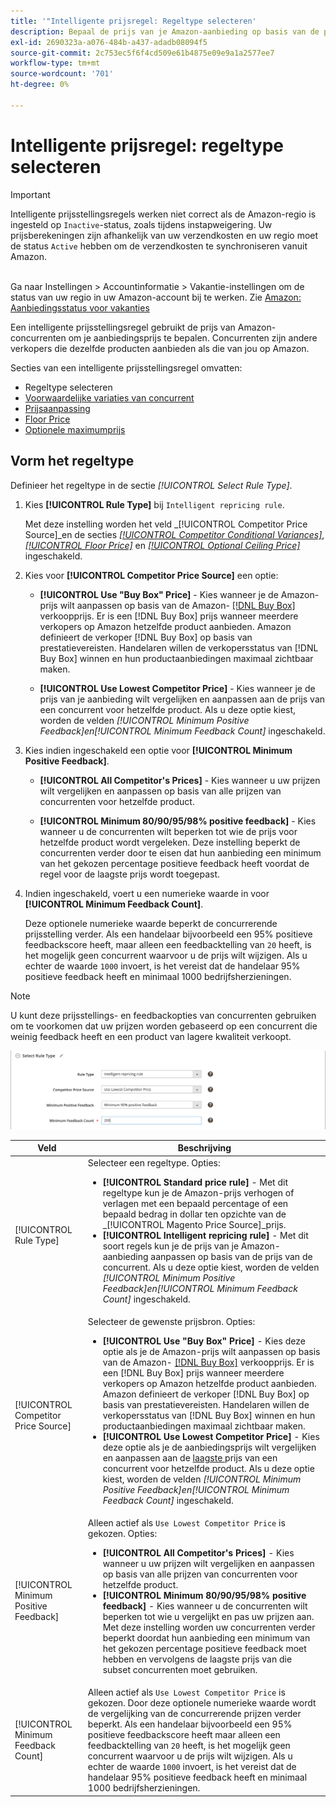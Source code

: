 ```yaml
---
title: '"Intelligente prijsregel: Regeltype selecteren'
description: Bepaal de prijs van je Amazon-aanbieding op basis van de prijs van een concurrent door een intelligente prijsregel te maken.
exl-id: 2690323a-a076-484b-a437-adadb08094f5
source-git-commit: 2c753ec5f6f4cd509e61b4875e09e9a1a2577ee7
workflow-type: tm+mt
source-wordcount: '701'
ht-degree: 0%

---
```


# Intelligente prijsregel: regeltype selecteren

>[!IMPORTANT]
>
>Intelligente prijsstellingsregels werken niet correct als de Amazon-regio is ingesteld op `Inactive`-status, zoals tijdens instapweigering. Uw prijsberekeningen zijn afhankelijk van uw verzendkosten en uw regio moet de status `Active` hebben om de verzendkosten te synchroniseren vanuit Amazon.<br><br>
>
>Ga naar Instellingen > Accountinformatie > Vakantie-instellingen om de status van uw regio in uw Amazon-account bij te werken. Zie [Amazon: Aanbiedingsstatus voor vakanties](https://sellercentral.amazon.com/gp/help/help.html?itemID=200135620/&quot;target=&quot;_blank)

Een intelligente prijsstellingsregel gebruikt de prijs van Amazon-concurrenten om je aanbiedingsprijs te bepalen. Concurrenten zijn andere verkopers die dezelfde producten aanbieden als die van jou op Amazon.

Secties van een intelligente prijsstellingsregel omvatten:

- Regeltype selecteren
- [Voorwaardelijke variaties van concurrent](./competitor-conditional-variances.md)
- [Prijsaanpassing](./price-adjustment.md)
- [Floor Price](./floor-price.md)
- [Optionele maximumprijs](./optional-ceiling-price.md)

## Vorm het regeltype

Definieer het regeltype in de sectie _[!UICONTROL Select Rule Type]_.

1. Kies **[!UICONTROL Rule Type]** bij `Intelligent repricing rule`.

   Met deze instelling worden het veld _[!UICONTROL Competitor Price Source]_en de secties [_[!UICONTROL Competitor Conditional Variances]_](./competitor-conditional-variances.md), [_[!UICONTROL Floor Price]_](./floor-price.md) en [_[!UICONTROL Optional Ceiling Price]_](./optional-ceiling-price.md) ingeschakeld.

1. Kies voor **[!UICONTROL Competitor Price Source]** een optie:

   - **[!UICONTROL Use "Buy Box" Price]** - Kies wanneer je de Amazon-prijs wilt aanpassen op basis van de Amazon- [[!DNL Buy Box]](./buy-box-competitor-pricing.md) verkoopprijs. Er is een [!DNL Buy Box] prijs wanneer meerdere verkopers op Amazon hetzelfde product aanbieden. Amazon definieert de verkoper [!DNL Buy Box] op basis van prestatievereisten. Handelaren willen de verkopersstatus van [!DNL Buy Box] winnen en hun productaanbiedingen maximaal zichtbaar maken.

   - **[!UICONTROL Use Lowest Competitor Price]** - Kies wanneer je de prijs van je aanbieding wilt vergelijken en aanpassen aan de prijs van een concurrent voor hetzelfde product. Als u deze optie kiest, worden de velden _[!UICONTROL Minimum Positive Feedback]_en_[!UICONTROL Minimum Feedback Count]_ ingeschakeld.

1. Kies indien ingeschakeld een optie voor **[!UICONTROL Minimum Positive Feedback]**.

   - **[!UICONTROL All Competitor's Prices]** - Kies wanneer u uw prijzen wilt vergelijken en aanpassen op basis van alle prijzen van concurrenten voor hetzelfde product.

   - **[!UICONTROL Minimum 80/90/95/98% positive feedback]** - Kies wanneer u de concurrenten wilt beperken tot wie de prijs voor hetzelfde product wordt vergeleken. Deze instelling beperkt de concurrenten verder door te eisen dat hun aanbieding een minimum van het gekozen percentage positieve feedback heeft voordat de regel voor de laagste prijs wordt toegepast.

1. Indien ingeschakeld, voert u een numerieke waarde in voor **[!UICONTROL Minimum Feedback Count]**.

   Deze optionele numerieke waarde beperkt de concurrerende prijsstelling verder. Als een handelaar bijvoorbeeld een 95% positieve feedbackscore heeft, maar alleen een feedbacktelling van `20` heeft, is het mogelijk geen concurrent waarvoor u de prijs wilt wijzigen. Als u echter de waarde `1000` invoert, is het vereist dat de handelaar 95% positieve feedback heeft en minimaal 1000 bedrijfsherzieningen.

>[!NOTE]
>
>U kunt deze prijsstellings- en feedbackopties van concurrenten gebruiken om te voorkomen dat uw prijzen worden gebaseerd op een concurrent die weinig feedback heeft en een product van lagere kwaliteit verkoopt.

![Intelligente prijsregel - selecteer regeltype](assets/ob-intelligent-price-rule-type.png)

| Veld | Beschrijving |
|--- |--- |
| [!UICONTROL Rule Type] | Selecteer een regeltype. Opties:<ul><li>**[!UICONTROL Standard price rule]** - Met dit regeltype kun je de Amazon-prijs verhogen of verlagen met een bepaald percentage of een bepaald bedrag in dollar ten opzichte van de  _[!UICONTROL Magento Price Source]_prijs. </li><li>**[!UICONTROL Intelligent repricing rule]** - Met dit soort regels kun je de prijs van je Amazon-aanbieding aanpassen op basis van de prijs van de concurrent. Als u deze optie kiest, worden de velden _[!UICONTROL Minimum Positive Feedback]_en_[!UICONTROL Minimum Feedback Count]_ ingeschakeld.</li></ul> |
| [!UICONTROL Competitor Price Source] | Selecteer de gewenste prijsbron. Opties:<ul><li>**[!UICONTROL Use "Buy Box" Price]** - Kies deze optie als je de Amazon-prijs wilt aanpassen op basis van de Amazon- [[!DNL Buy Box]](./buy-box-competitor-pricing.md) verkoopprijs. Er is een [!DNL Buy Box] prijs wanneer meerdere verkopers op Amazon hetzelfde product aanbieden. Amazon definieert de verkoper [!DNL Buy Box] op basis van prestatievereisten. Handelaren willen de verkopersstatus van [!DNL Buy Box] winnen en hun productaanbiedingen maximaal zichtbaar maken.</li><li>**[!UICONTROL Use Lowest Competitor Price]** - Kies deze optie als je de aanbiedingsprijs wilt vergelijken en aanpassen aan de  [laagste ](./lowest-competitor-pricing.md) prijs van een concurrent voor hetzelfde product. Als u deze optie kiest, worden de velden _[!UICONTROL Minimum Positive Feedback]_en_[!UICONTROL Minimum Feedback Count]_ ingeschakeld.</li></ul> |
| [!UICONTROL Minimum Positive Feedback] | Alleen actief als `Use Lowest Competitor Price` is gekozen. Opties:<ul><li>**[!UICONTROL All Competitor's Prices]** - Kies wanneer u uw prijzen wilt vergelijken en aanpassen op basis van alle prijzen van concurrenten voor hetzelfde product.</li><li>**[!UICONTROL Minimum 80/90/95/98% positive feedback]** - Kies wanneer u de concurrenten wilt beperken tot wie u vergelijkt en pas uw prijzen aan. Met deze instelling worden uw concurrenten verder beperkt doordat hun aanbieding een minimum van het gekozen percentage positieve feedback moet hebben en vervolgens de laagste prijs van die subset concurrenten moet gebruiken.</li></ul> |
| [!UICONTROL Minimum Feedback Count] | Alleen actief als `Use Lowest Competitor Price` is gekozen. Door deze optionele numerieke waarde wordt de vergelijking van de concurrerende prijzen verder beperkt. Als een handelaar bijvoorbeeld een 95% positieve feedbackscore heeft maar alleen een feedbacktelling van `20` heeft, is het mogelijk geen concurrent waarvoor u de prijs wilt wijzigen. Als u echter de waarde `1000` invoert, is het vereist dat de handelaar 95% positieve feedback heeft en minimaal 1000 bedrijfsherzieningen. |
